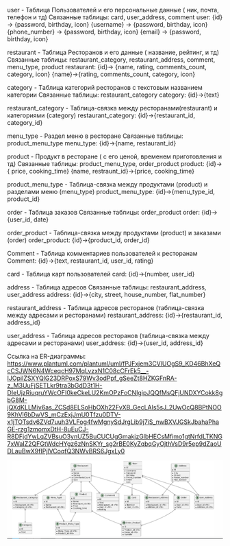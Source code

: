 user - Таблица Пользователей и его персональные данные ( ник, почта, телефон и тд)
Связанные таблицы: card, user_address, comment
user:
{id} -> {password, birthday, icon}
{username} -> {password, birthday, icon}
{phone_number} -> {password, birthday, icon}
{email} -> {password, birthday, icon}


restaurant - Таблица Ресторанов и его данные ( название, рейтинг, и тд)
Связанные таблицы: restaurant_category, restaurant_address, comment, menu_type, product
restaurant:
{id}-> {name, rating, comments_count, category, icon}
{name}->{rating, comments_count, category, icon}


category - Tаблица категорий ресторанов с текстовым названием категории
Связанные таблицы: restaurant_category
category:
{id}->{text}


restaurant_category - Таблица-связка между ресторанами(restaurant) и категориями (category)
restaurant_category:
{id}->{restaurant_id, category_id}


menu_type - Раздел меню в ресторане
Связанные таблицы: product_menu_type
menu_type:
{id}->{name, restaurant_id}


product - Продукт в ресторане ( с его ценой, временем приготовления и тд)
Связанные таблицы: product_menu_type, order_product
product:
{id}->{ price, cooking_time}
{name, restraunt_id}->{price, cooking_time}


product_menu_type - Таблица-связка между продуктами (product) и разделами меню (menu_type)
product_menu_type:
{id}->{menu_type_id, product_id}


order - Таблица заказов
Связанные таблицы: order_product
order:
{id}->{user_id, date}


order_product - Таблица-связка между продуктами (product) и заказами (order)
order_product:
{id}->{product_id, order_id}


Comment - Таблица комментариев пользователей к ресторанам
Comment:
{id}->{text, restaurant_id, user_id, rating}


card - Таблица карт пользователей
card:
{id}->{number, user_id}


address - Таблица адресов
Связанные таблицы: restaurant_address, user_address
address:
{id}->{city, street, house_number, flat_number}


restaurant_address - Таблица адресов ресторанов (таблица-связка между адресами и ресторанами)
restaurant_address:
{id}->{restaurant_id, address_id}


user_address - Таблица адресов ресторанов (таблица-связка между адресами и ресторанами)
user_address:
{id}->{user_id, address_id}


Cсылка на ER-диаграммы: https://www.plantuml.com/plantuml/uml/fPJFxjem3CVlUOgS9_KD46BhXeQcCSJWN6N4WceqcH97MqLvzxN1C08cCFrEk5__-IJOpiIZSXYQlG23DRPoxS79Wv3odPpf_gSeeZt8HZKGFnRA-z_M3UuFjSETLkr9tra3bGdD3t1H-DIeUjzRiuqruYWcOFI0keCkeLU2KmOPzFoCNIgipJQQfMsQFjUNDXYCokk8gbG8M-jQXdKLLMiv6as_ZCSd8ELSoHbOXh22FvXB_GecLAls5sJ_2UwOcQ8BPtNOO9KhVl6bDwVS_mCzExjJmU0Tfzu0DTV-x1jTOTsdv6ZVd7uuh3VLFog4fwMgnySdJrgLib9j7iS_nwBXVJGSkJbahaPhaGE-rzg1zmomxDtH-8uEuCJ-R8DFjdYwLqZVBsuO3ynUZ5BuCUCUgGmakjzGlbHECsMfimo1gtNrfdLTKNG7xWaIZ2QFGtWdcHYgz6zNnSKYr_sg2rBE0KyZqbqGyOjthVsD9r5ep9dZaoUDLauBwX9fIPjlVCoqfQ3NWvBRS6JgxLy0


![Alt text](image-1.png)
